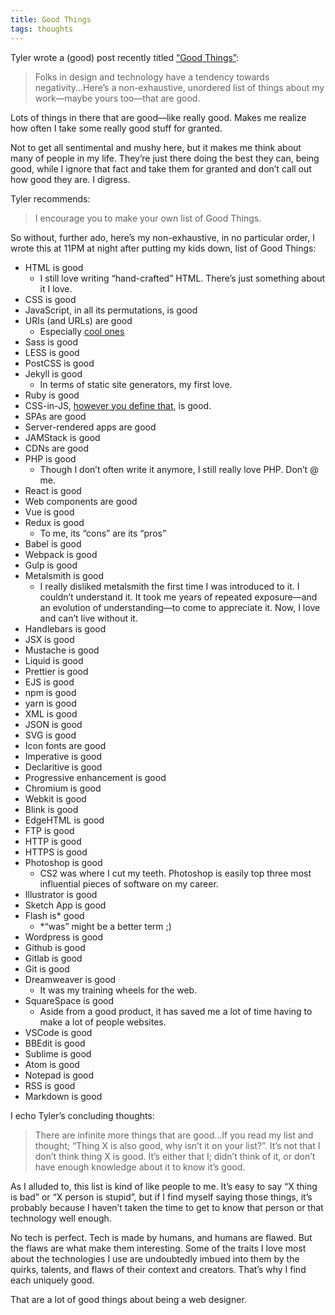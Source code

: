 ```yaml
---
title: Good Things
tags: thoughts
---
```


Tyler wrote a (good) post recently titled [“Good Things”](https://tylergaw.com/articles/good-things/):

> Folks in design and technology have a tendency towards negativity...Here’s a non-exhaustive, unordered list of things about my work—maybe yours too—that are good.

Lots of things in there that are good—like really good. Makes me realize how often I take some really good stuff for granted. 

Not to get all sentimental and mushy here, but it makes me think about many of people in my life. They’re just there doing the best they can, being good, while I ignore that fact and take them for granted and don’t call out how good they are. I digress.

Tyler recommends:

> I encourage you to make your own list of Good Things.

So without, further ado, here’s my non-exhaustive, in no particular order, I wrote this at 11PM at night after putting my kids down, list of Good Things:

- HTML is good
  - I still love writing “hand-crafted” HTML. There’s just something about it I love.
- CSS is good
- JavaScript, in all its permutations, is good
- URIs (and URLs) are good
  - Especially [cool ones](https://www.w3.org/Provider/Style/URI)
- Sass is good
- LESS is good
- PostCSS is good
- Jekyll is good
  - In terms of static site generators, my first love.
- Ruby is good
- CSS-in-JS, [however you define that](https://blog.jim-nielsen.com/2019/thoughts-on-jeremy-keiths-split/), is good.
- SPAs are good
- Server-rendered apps are good
- JAMStack is good
- CDNs are good
- PHP is good
  - Though I don’t often write it anymore, I still really love PHP. Don’t @ me.
- React is good
- Web components are good
- Vue is good
- Redux is good
  - To me, its “cons” are its “pros”
- Babel is good
- Webpack is good
- Gulp is good
- Metalsmith is good
  - I really disliked metalsmith the first time I was introduced to it. I couldn’t understand it. It took me years of repeated exposure—and an evolution of understanding—to come to appreciate it. Now, I love and can’t live without it.
- Handlebars is good
- JSX is good
- Mustache is good
- Liquid is good
- Prettier is good
- EJS is good
- npm is good
- yarn is good
- XML is good
- JSON is good
- SVG is good
- Icon fonts are good
- Imperative is good
- Declaritive is good
- Progressive enhancement is good
- Chromium is good
- Webkit is good
- Blink is good
- EdgeHTML is good
- FTP is good
- HTTP is good
- HTTPS is good
- Photoshop is good
  - CS2 was where I cut my teeth. Photoshop is easily top three most influential pieces of software on my career.
- Illustrator is good
- Sketch App is good
- Flash is* good
  - *“was” might be a better term ;)
- Wordpress is good
- Github is good
- Gitlab is good
- Git is good
- Dreamweaver is good
  - It was my training wheels for the web.
- SquareSpace is good
  - Aside from a good product, it has saved me a lot of time having to make a lot of people websites.
- VSCode is good
- BBEdit is good
- Sublime is good
- Atom is good
- Notepad is good
- RSS is good
- Markdown is good

I echo Tyler’s concluding thoughts:

> There are infinite more things that are good...If you read my list and thought; “Thing X is also good, why isn’t it on your list?”. It’s not that I don’t think thing X is good. It’s either that I; didn’t think of it, or don’t have enough knowledge about it to know it’s good.

As I alluded to, this list is kind of like people to me. It’s easy to say “X thing is bad” or “X person is stupid”, but if I find myself saying those things, it’s probably because I haven’t taken the time to get to know that person or that technology well enough.

No tech is perfect. Tech is made by humans, and humans are flawed. But the flaws are what make them interesting. Some of the traits I love most about the technologies I use are undoubtedly imbued into them by the quirks, talents, and flaws of their context and creators. That’s why I find each uniquely good.

That are a lot of good things about being a web designer.
